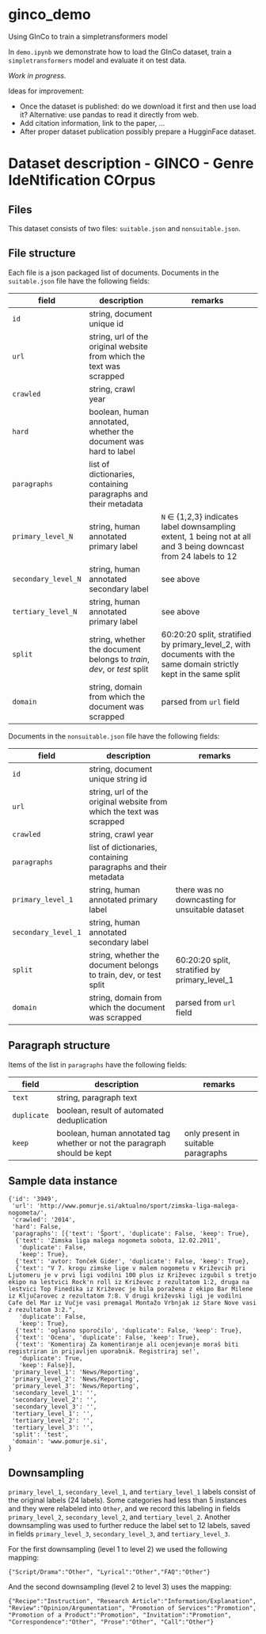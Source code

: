 # ginco_demo

Using GInCo to train a simpletransformers model

In `demo.ipynb` we demonstrate how to load the GInCo dataset, train a `simpletransformers` model and evaluate it on test data. 

*Work in progress.* 

Ideas for improvement:
* Once the dataset is published: do we download it first and then use load it? Alternative: use pandas to read it directly from web.
* Add citation information, link to the paper, ...
* After proper dataset publication possibly prepare a HugginFace dataset.

# Dataset description - GINCO - Genre IdeNtification COrpus

## Files

This dataset consists of two files: `suitable.json` and `nonsuitable.json`.

## File structure

Each file is a json packaged list of documents. Documents in the `suitable.json` file have the following fields:

| field               | description                                                             | remarks                                                                                                            |
| ------------------- | ----------------------------------------------------------------------- | ------------------------------------------------------------------------------------------------------------------ |
| `id`                | string, document unique id                                              |                                                                                                                    |
| `url`               | string, url of the original website from which the text was scrapped    |                                                                                                                    |
| `crawled`           | string, crawl year                                                      |                                                                                                                    |
| `hard`              | boolean, human annotated, whether the document was hard to label        |                                                                                                                    |
| `paragraphs`        | list of dictionaries, containing paragraphs and their metadata          |                                                                                                                    |
| `primary_level_N`   | string, human annotated primary label                                   | `N` ∈ {1,2,3} indicates label downsampling extent, 1 being not at all and 3 being downcast from 24 labels to 12    |
| `secondary_level_N` | string, human annotated secondary label                                 | see above                                                                                                          |
| `tertiary_level_N`  | string, human annotated primary label                                   | see above                                                                                                          |
| `split`             | string, whether the document belongs to *train*, *dev*, or *test* split | 60:20:20 split, stratified by primary_level_2, with documents with the same domain strictly kept in the same split |
| `domain`            | string, domain from which the document was scrapped                     | parsed from `url` field                                                                                            |



Documents in the `nonsuitable.json` file have the following fields:

| field               | description                                                          | remarks                                         |
| ------------------- | -------------------------------------------------------------------- | ----------------------------------------------- |
| `id`                | string, document unique string id                                    |                                                 |
| `url`               | string, url of the original website from which the text was scrapped |                                                 |
| `crawled`           | string, crawl year                                                   |                                                 |
| `paragraphs`        | list of dictionaries, containing paragraphs and their metadata       |                                                 |
| `primary_level_1`   | string, human annotated primary label                                | there was no downcasting for unsuitable dataset |
| `secondary_level_1` | string, human annotated secondary label                              |                                                 |
| `split`             | string, whether the document belongs to train, dev, or test split    | 60:20:20 split, stratified by primary_level_1   |
| `domain`            | string, domain from which the document was scrapped                  | parsed from `url` field                         |


## Paragraph structure

Items of the list in `paragraphs` have the following fields:

| field       | description                                                              | remarks                             |
| ----------- | ------------------------------------------------------------------------ | ----------------------------------- |
| `text`      | string, paragraph text                                                   |                                     |
| `duplicate` | boolean, result of automated deduplication                               |                                     |
| `keep`      | boolean, human annotated tag whether or not the paragraph should be kept | only present in suitable paragraphs |



## Sample data instance

```
{'id': '3949',
 'url': 'http://www.pomurje.si/aktualno/sport/zimska-liga-malega-nogometa/',
 'crawled': '2014',
 'hard': False,
 'paragraphs': [{'text': 'Šport', 'duplicate': False, 'keep': True},
  {'text': 'Zimska liga malega nogometa sobota, 12.02.2011',
   'duplicate': False,
   'keep': True},
  {'text': 'avtor: Tonček Gider', 'duplicate': False, 'keep': True},
  {'text': "V 7. krogu zimske lige v malem nogometu v Križevcih pri Ljutomeru je v prvi ligi vodilni 100 plus iz Križevec izgubil s tretjo ekipo na lestvici Rock'n roll iz Križevec z rezultatom 1:2, druga na lestvici Top Finedika iz Križevec je bila poražena z ekipo Bar Milene iz Ključarovec z rezultatom 7:8. V drugi križevski ligi je vodilni Cafe del Mar iz Vučje vasi premagal Montažo Vrbnjak iz Stare Nove vasi z rezultatom 3:2.",
   'duplicate': False,
   'keep': True},
  {'text': 'oglasno sporočilo', 'duplicate': False, 'keep': True},
  {'text': 'Ocena', 'duplicate': False, 'keep': True},
  {'text': 'Komentiraj Za komentiranje ali ocenjevanje moraš biti registriran in prijavljen uporabnik. Registriraj se!',
   'duplicate': True,
   'keep': False}],
 'primary_level_1': 'News/Reporting',
 'primary_level_2': 'News/Reporting',
 'primary_level_3': 'News/Reporting',
 'secondary_level_1': '',
 'secondary_level_2': '',
 'secondary_level_3': '',
 'tertiary_level_1': '',
 'tertiary_level_2': '',
 'tertiary_level_3': '',
 'split': 'test',
 'domain': 'www.pomurje.si',
}
 ```

 ## Downsampling

 `primary_level_1`, `secondary_level_1`, and `tertiary_level_1` labels consist of the original labels (24 labels). Some categories had less than 5 instances and they were relabeled into `Other`, and we record this labeling in fields  `primary_level_2`, `secondary_level_2`, and `tertiary_level_2`. Another downsampling was used to further reduce the label set to 12 labels, saved in fields `primary_level_3`, `secondary_level_3`, and `tertiary_level_3`.

 For the first downsampling (level 1 to level 2) we used the following mapping:
 ```
 {"Script/Drama":"Other", "Lyrical":"Other","FAQ":"Other"}
 ```

 And the second downsampling (level 2 to level 3) uses the mapping:
 ```
 {"Recipe":"Instruction", "Research Article":"Information/Explanation", "Review":"Opinion/Argumentation", "Promotion of Services":"Promotion", "Promotion of a Product":"Promotion", "Invitation":"Promotion", "Correspondence":"Other", "Prose":"Other", "Call":"Other"}
 ```

